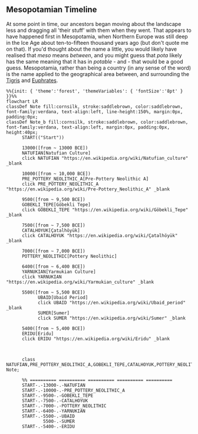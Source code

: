 ## Mesopotamian Timeline
At some point in time, our ancestors began moving about the landscape less and dragging all 'their stuff' with them when they went. That appears to have happened first in Mesopotamia, when Northern Europe was still deep in the Ice Age about ten-to-fifteen thousand years ago (but don't quote me on that). If you'd thought about the name a little, you would likely have realised that _meso_ means _between_, and you might guess that _pota_ likely has the same meaning that it has in _potable_ - and - that would be a good guess. Mesopotamia, rather than being a country (in any sense of the word) is the name applied to the geographical area between, and surrounding the
[Tigris](https://en.wikipedia.org/wiki/Tigris) and [Euphrates](https://en.wikipedia.org/wiki/Euphrates).

```mermaid
%%{init: { 'theme':'forest', 'themeVariables': { 'fontSize':'8pt' } }}%%
flowchart LR
classDef Note fill:cornsilk, stroke:saddlebrown, color:saddlebrown, font-family:verdana, text-align:left, line-height:150%, margin:0px, padding:0px;
classDef Note_b fill:cornsilk, stroke:saddlebrown, color:saddlebrown, font-family:verdana, text-align:left, margin:0px, padding:0px, height:40px;
      START(("Start"))

      13000([from ~ 13000 BCE])
      NATUFIAN[Natufian Culture]
      click NATUFIAN "https://en.wikipedia.org/wiki/Natufian_culture" _blank

      10000([from ~ 10,000 BCE])
      PRE_POTTERY_NEOLITHIC_A[Pre-Pottery Neolithic A]
      click PRE_POTTERY_NEOLITHIC_A "https://en.wikipedia.org/wiki/Pre-Pottery_Neolithic_A" _blank

      9500([from ~ 9,500 BCE])
      GOBEKLI_TEPE[Göbekli Tepe]
      click GOBEKLI_TEPE "https://en.wikipedia.org/wiki/Göbekli_Tepe" _blank

      7500([from ~ 7,500 BCE])
      CATALHOYUK[Çatalhöyük]
      click CATALHOYUK "https://en.wikipedia.org/wiki/Çatalhöyük" _blank

      7000([from ~ 7,000 BCE])
      POTTERY_NEOLITHIC[Pottery Neolithic]

      6400([from ~ 6,400 BCE])
      YARNUKIAN[Yarmukian Culture]
      click YARNUKIAN "https://en.wikipedia.org/wiki/Yarmukian_culture" _blank

      5500([from ~ 5,500 BCE])
            UBAID[Ubaid Period]
            click UBAID "https://en.wikipedia.org/wiki/Ubaid_period" _blank
            SUMER[Sumer]
            click SUMER "https://en.wikipedia.org/wiki/Sumer" _blank

      5400([from ~ 5,400 BCE])
      ERIDU[Eridu]
      click ERIDU "https://en.wikipedia.org/wiki/Eridu" _blank



      class NATUFIAN,PRE_POTTERY_NEOLITHIC_A,GOBEKLI_TEPE,CATALHOYUK,POTTERY_NEOLITHIC,YARNUKIAN,UBAID,SUMER,ERIDU Note;

      %% ========== ========== ========== ========== ==========
      START-.-13000-.-NATUFIAN
      START-.-10000-.-PRE_POTTERY_NEOLITHIC_A
      START-.-9500-.-GOBEKLI_TEPE
      START-.-7500-.-CATALHOYUK
      START-.-7000-.-POTTERY_NEOLITHIC
      START-.-6400-.-YARNUKIAN
      START-.-5500-.-UBAID
              5500-.-SUMER
      START-.-5400-.-ERIDU
     
      
```
